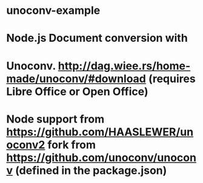 # unoconv-example

# Node.js Document conversion with

# Unoconv. http://dag.wiee.rs/home-made/unoconv/#download (requires Libre Office or Open Office)

# Node support from https://github.com/HAASLEWER/unoconv2 fork from https://github.com/unoconv/unoconv (defined in the package.json)

